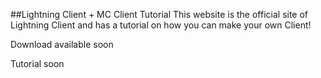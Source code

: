 ##Lightning Client + MC Client Tutorial
This website is the official site of Lightning Client and has a tutorial on how you can make your own Client!

Download available soon

Tutorial soon
